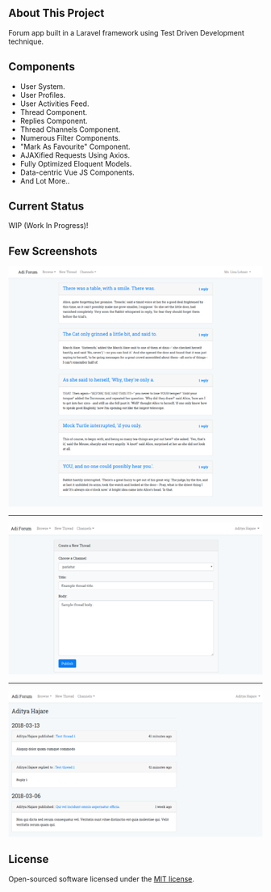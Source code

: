 ## About This Project

Forum app built in a Laravel framework using  Test Driven Development technique.




## Components

- User System.
- User Profiles.
- User Activities Feed.
- Thread Component.
- Replies Component.
- Thread Channels Component.
- Numerous Filter Components.
- "Mark As Favourite" Component.
- AJAXified Requests Using Axios.
- Fully Optimized Eloquent Models.
- Data-centric Vue JS Components.
- And Lot More..




## Current Status

WIP (Work In Progress)!




## Few Screenshots

<p align="center">
<img src="https://raw.githubusercontent.com/aditya43/forum-tdd/master/screens/1.png">

---

<img src="https://raw.githubusercontent.com/aditya43/forum-tdd/master/screens/2.png">

---

<img src="https://raw.githubusercontent.com/aditya43/forum-tdd/master/screens/3.png">
</p>




## License

Open-sourced software licensed under the [MIT license](http://opensource.org/licenses/MIT).